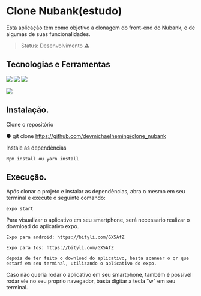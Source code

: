 # Clone Nubank(estudo)
Esta aplicação tem como objetivo a clonagem do front-end do Nubank, e de algumas de suas funcionalidades.

> Status: Desenvolvimento ⚠️

## Tecnologias e Ferramentas
![](https://img.shields.io/badge/JavaScript-323330?style=for-the-badge&logo=javascript&logoColor=F7DF1E) ![](https://img.shields.io/badge/React_Native-20232A?style=for-the-badge&logo=react&logoColor=61DAFB) ![](https://img.shields.io/badge/styled--components-DB7093?style=for-the-badge&logo=styled-components&logoColor=white)

![](https://img.shields.io/badge/Expo-1B1F23?style=for-the-badge&logo=expo&logoColor=white)

## Instalação.

Clone o repositório

  ● git clone https://github.com/devmichaelheming/clone_nubank

Instale as dependências

    Npm install ou yarn install


## Execução.

Após clonar o projeto e instalar as dependências, abra o mesmo em seu terminal e execute o seguinte comando:

    expo start

Para visualizar o aplicativo em seu smartphone, será necessario realizar o download do aplicativo expo.

    Expo para android: https://bityli.com/GX5AfZ

    Expo para Ios: https://bityli.com/GX5AfZ

    depois de ter feito o download do aplicativo, basta scanear o qr que estará em seu terminal, utilizando o aplicativo do expo.

Caso não queria rodar o aplicativo em seu smartphone, também é possivel rodar ele no seu proprio navegador, basta digitar a tecla "w" em seu terminal.

